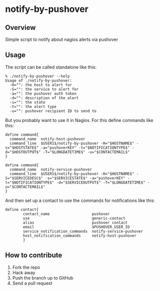 # notify-by-pushover

## Overview
Simple script to notify about nagios alerts via pushover

## Usage
The script can be called standalone like this:
```
% ./notify-by-pushover --help
Usage of ./notify-by-pushover:
  -H="": the host to alert for
  -S="": the service to alert for
  -a="": the pushover auth token
  -d="": description of the alert
  -s="": the state
  -t="": the alert type
  -u="": pushover recipient ID to send to
```
But you probably want to use it in Nagios. For this define commands like this:
```
define command{
  command_name	notify-host-pushover
  command_line  $USER1$/notify-by-pushover -H="$HOSTNAME$" -s="$HOSTSTATE$" -a="pushoverKEY" -t="$NOTIFICATIONTYPE$" -d="$HOSTOUTPUT$" -T="$LONGDATETIME$" -u="$CONTACTEMAIL$"
}

define command{
  command_name	notify-service-pushover
  command_line  $USER1$/notify-by-pushover -H="$HOSTNAME$" -S="$SERVICEDESC$" -s="$SERVICESTATE$" -a="pushoverKEY" -t="$NOTIFICATIONTYPE$" -d="$SERVICEOUTPUT$" -T="$LONGDATETIME$" -u="$CONTACTEMAIL$"
}
```
And then set up a contact to use the commands for notifications like this:
```
define contact{
        contact_name                   pushover
        use                            generic-contact
        alias                          pushover contact
        email                          $PUSHOVER_USER_ID
        service_notification_commands  notify-service-pushover
        host_notification_commands     notify-host-pushover
        }
```

## How to contribute
1. Fork the repo
2. Hack away
3. Push the branch up to GitHub
4. Send a pull request

